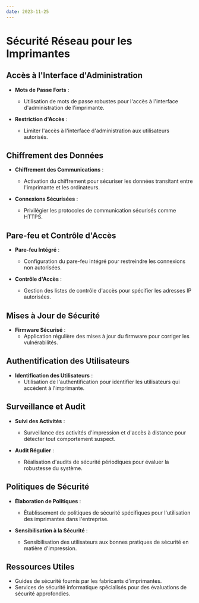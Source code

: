 ```yaml
---
date: 2023-11-25
---
```

# Sécurité Réseau pour les Imprimantes

## Accès à l'Interface d'Administration
- **Mots de Passe Forts** :
  - Utilisation de mots de passe robustes pour l'accès à l'interface d'administration de l'imprimante.

- **Restriction d'Accès** :
  - Limiter l'accès à l'interface d'administration aux utilisateurs autorisés.

## Chiffrement des Données
- **Chiffrement des Communications** :
  - Activation du chiffrement pour sécuriser les données transitant entre l'imprimante et les ordinateurs.

- **Connexions Sécurisées** :
  - Privilégier les protocoles de communication sécurisés comme HTTPS.

## Pare-feu et Contrôle d'Accès
- **Pare-feu Intégré** :
  - Configuration du pare-feu intégré pour restreindre les connexions non autorisées.

- **Contrôle d'Accès** :
  - Gestion des listes de contrôle d'accès pour spécifier les adresses IP autorisées.

## Mises à Jour de Sécurité
- **Firmware Sécurisé** :
  - Application régulière des mises à jour du firmware pour corriger les vulnérabilités.

## Authentification des Utilisateurs
- **Identification des Utilisateurs** :
  - Utilisation de l'authentification pour identifier les utilisateurs qui accèdent à l'imprimante.

## Surveillance et Audit
- **Suivi des Activités** :
  - Surveillance des activités d'impression et d'accès à distance pour détecter tout comportement suspect.

- **Audit Régulier** :
  - Réalisation d'audits de sécurité périodiques pour évaluer la robustesse du système.

## Politiques de Sécurité
- **Élaboration de Politiques** :
  - Établissement de politiques de sécurité spécifiques pour l'utilisation des imprimantes dans l'entreprise.

- **Sensibilisation à la Sécurité** :
  - Sensibilisation des utilisateurs aux bonnes pratiques de sécurité en matière d'impression.

## Ressources Utiles
- Guides de sécurité fournis par les fabricants d'imprimantes.
- Services de sécurité informatique spécialisés pour des évaluations de sécurité approfondies.
